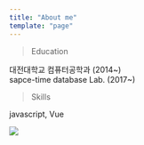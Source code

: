 ```yaml
---
title: "About me"
template: "page"
---
```


> Education

대전대학교 컴퓨터공학과 (2014~)</br>
sapce-time database Lab. (2017~)

>Skills

javascript, Vue


![](/media/develop.jpg)

